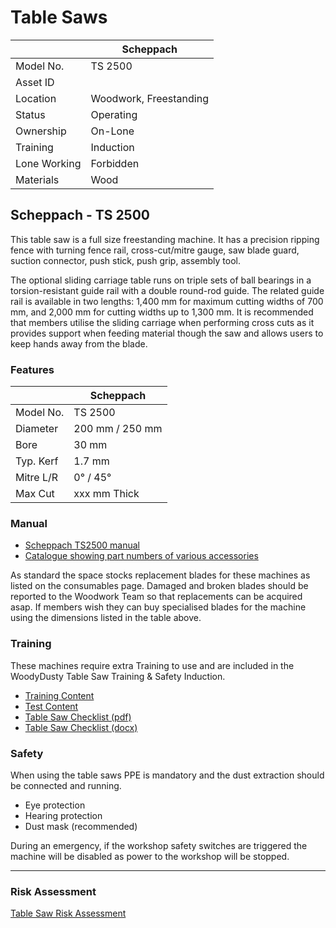 Table Saws
==========

|              | Scheppach              |
|--------------|------------------------|
| Model No.    | TS 2500                |
| Asset ID     |                        |
| Location     | Woodwork, Freestanding |
| Status       | Operating              |
| Ownership    | On-Lone                |
| Training     | Induction              |
| Lone Working | Forbidden              |
| Materials    | Wood                   |

Scheppach - TS 2500
-------------------

This table saw is a full size freestanding machine. It has a precision ripping fence with turning fence rail, cross-cut/mitre gauge, saw blade guard, suction connector, push stick, push grip, assembly tool.

The optional sliding carriage table runs on triple sets of ball bearings in a torsion-resistant guide rail with a double round-rod guide. The related guide rail is available in two lengths: 1,400 mm for maximum cutting widths of 700 mm, and 2,000 mm for cutting widths up to 1,300 mm. It is recommended that members utilise the sliding carriage when performing cross cuts as it provides support when feeding material though the saw and allows users to keep hands away from the blade.

### Features

|           | Scheppach        |
|-----------|------------------|
| Model No. | TS 2500          |
| Diameter  | 200 mm / 250 mm  |
| Bore      | 30 mm            |
| Typ. Kerf | 1.7 mm           |
| Mitre L/R | 0&deg; / 45&deg; |
| Max Cut   | xxx mm Thick     |

### Manual

-	[Scheppach TS2500 manual](../../../instruction_manuals/ts_2500_ci.pdf)
-	[Catalogue showing part numbers of various accessories](../../../instruction_manuals/scp_catalogue_2006_en.pdf)

As standard the space stocks replacement blades for these machines as listed on the consumables page. Damaged and broken blades should be reported to the Woodwork Team so that replacements can be acquired asap. If members wish they can buy specialised blades for the machine using the dimensions listed in the table above.

### Training

These machines require extra Training to use and are included in the WoodyDusty Table Saw Training & Safety Induction.

-	[Training Content](../Training/TableSaw.md)
-	[Test Content](../Inductions/TableSaw.md)
-	[Table Saw Checklist (pdf)](../Inductions/TableSaw.pdf)
-	[Table Saw Checklist (docx)](../Inductions/TableSaw.docx)

### Safety

When using the table saws PPE is mandatory and the dust extraction should be connected and running.

-	Eye protection
-	Hearing protection
-	Dust mask (recommended)

During an emergency, if the workshop safety switches are triggered the machine will be disabled as power to the workshop will be stopped.

---

### Risk Assessment

[Table Saw Risk Assessment](https://docs.google.com/document/d/1OxhR1RPczqcEOZW4rS-IJPWVkE0ogod0I6uDbGZRT20/edit?usp=sharing)
